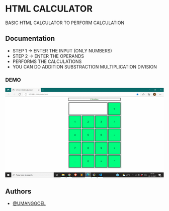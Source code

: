 
# HTML CALCULATOR

BASIC HTML CALCULATOR TO PERFORM CALCULATION




## Documentation

* STEP 1 -> ENTER THE INPUT (ONLY NUMBERS)
* STEP 2 -> ENTER THE OPERANDS
* PERFORMS THE CALCULATIONS
* YOU CAN DO ADDITION SUBSTRACTION MULTIPLICATION DIVISION

  
### DEMO
![alt-text](1.gif)
## Authors

- [@UMANGGOEL](https://github.com/umanggoel2001)

  



  